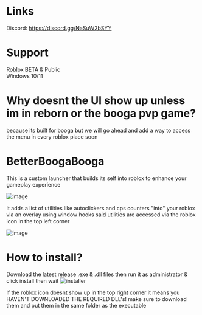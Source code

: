 # Links
Discord: https://discord.gg/NaSuW2bSYY

# Support
Roblox BETA & Public </br>
Windows 10/11

# Why doesnt the UI show up unless im in reborn or the booga pvp game?
because its built for booga but we will go ahead and add a way to access the menu in every roblox place soon

# BetterBoogaBooga

This is a custom launcher that builds its self into roblox to enhance your gameplay experience

![image](https://user-images.githubusercontent.com/83557555/200167042-508f5966-6544-416b-aa7c-a22b5b25ca2e.png)

It adds a list of utilities like autoclickers and cps counters "into" your roblox via an overlay using window hooks
said utilities are accessed via the roblox icon in the top left corner

![image](https://user-images.githubusercontent.com/83557555/200167056-e6900475-b521-4dc9-90d1-b3535c93fce8.png)

# How to install?
Download the latest release .exe & .dll files then run it as administrator & click install then wait
![installer](https://user-images.githubusercontent.com/83557555/200166856-4bf6e3be-4af3-4d42-898c-b345269ae6f8.png)

If the roblox icon doesnt show up in the top right corner it means you HAVEN'T DOWNLOADED THE REQUIRED DLL's!
make sure to download them and put them in the same folder as the executable
